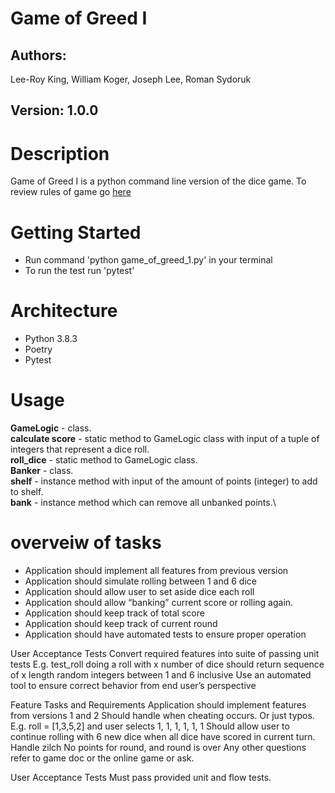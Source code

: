 # Game of Greed I

## **Authors:** 
Lee-Roy King, William Koger, Joseph Lee, Roman Sydoruk 
## **Version:** 1.0.0

# Description

Game of Greed I is a python command line version of the dice game. To review rules of game go [here](https://en.wikipedia.org/wiki/Dice_10000)

# Getting Started

* Run command 'python game_of_greed_1.py' in your terminal
* To run the test run 'pytest'

# Architecture

* Python 3.8.3
* Poetry
* Pytest

# Usage 
**GameLogic** - class.\
**calculate score** - static method to GameLogic class with input of a tuple of integers that represent a dice roll.\
**roll_dice** - static method to GameLogic class.\
**Banker** - class.\
**shelf** - instance method with input of the amount of points (integer) to add to shelf.\
**bank** - instance method which can remove all unbanked points.\




# overveiw of tasks
* Application should implement all features from previous version
* Application should simulate rolling between 1 and 6 dice
* Application should allow user to set aside dice each roll
* Application should allow “banking” current score or rolling again.
* Application should keep track of total score
* Application should keep track of current round
* Application should have automated tests to ensure proper operation

User Acceptance Tests
Convert required features into suite of passing unit tests
E.g. test_roll
doing a roll with x number of dice should return sequence of x length random integers between 1 and 6 inclusive
Use an automated tool to ensure correct behavior from end user’s perspective



Feature Tasks and Requirements
Application should implement features from versions 1 and 2
Should handle when cheating occurs.
Or just typos.
E.g. roll = [1,3,5,2] and user selects 1, 1, 1, 1, 1, 1
Should allow user to continue rolling with 6 new dice when all dice have scored in current turn.
Handle zilch
No points for round, and round is over
Any other questions refer to game doc or the online game or ask.

User Acceptance Tests
Must pass provided unit and flow tests.

